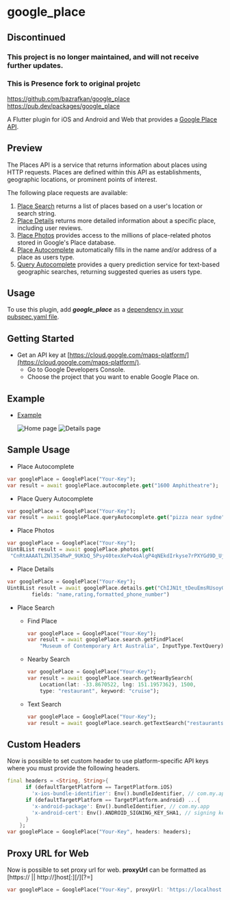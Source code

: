 # google_place

## Discontinued

### This project is no longer maintained, and will not receive further updates.

### This is Presence fork to original projetc
https://github.com/bazrafkan/google_place
https://pub.dev/packages/google_place



A Flutter plugin for iOS and Android and Web that provides a [Google Place API](https://developers.google.com/places/web-service/intro).

## Preview

The Places API is a service that returns information about places using HTTP requests. Places are defined within this API as establishments, geographic locations, or prominent points of interest.

The following place requests are available:

1. [Place Search](https://developers.google.com/places/web-service/search) returns a list of places based on a user's location or search string.
2. [Place Details](https://developers.google.com/places/web-service/details) returns more detailed information about a specific place, including user reviews.
3. [Place Photos](https://developers.google.com/places/web-service/photos) provides access to the millions of place-related photos stored in Google's Place database.
4. [Place Autocomplete](https://developers.google.com/places/web-service/autocomplete) automatically fills in the name and/or address of a place as users type.
5. [Query Autocomplete](https://developers.google.com/places/web-service/query) provides a query prediction service for text-based geographic searches, returning suggested queries as users type.

## Usage

To use this plugin, add **_google_place_** as a [dependency in your pubspec.yaml file](https://flutter.dev/docs/development/packages-and-plugins/using-packages).

## Getting Started

- Get an API key at [https://cloud.google.com/maps-platform/](https://cloud.google.com/maps-platform/).
  - Go to Google Developers Console.
  - Choose the project that you want to enable Google Place on.

## Example

- [Example](https://github.com/bazrafkan/google_place/blob/master/example)

  ![Home page](example/images/home_page.png)
  ![Details page](example/images/details_page.png)

## Sample Usage

- Place Autocomplete

```dart
var googlePlace = GooglePlace("Your-Key");
var result = await googlePlace.autocomplete.get("1600 Amphitheatre");
```

- Place Query Autocomplete

```dart
var googlePlace = GooglePlace("Your-Key");
var result = await googlePlace.queryAutocomplete.get("pizza near sydne");
```

- Place Photos

```dart
var googlePlace = GooglePlace("Your-Key");
Uint8List result = await googlePlace.photos.get(
 "CnRtAAAATLZNl354RwP_9UKbQ_5Psy40texXePv4oAlgP4qNEkdIrkyse7rPXYGd9D_Uj1rVsQdWT4oRz4QrYAJNpFX7rzqqMlZw2h2E2y5IKMUZ7ouD_SlcHxYq1yL4KbKUv3qtWgTK0A6QbGh87GB3sscrHRIQiG2RrmU_jF4tENr9wGS_YxoUSSDrYjWmrNfeEHSGSc3FyhNLlBU", null, 400);
```

- Place Details

```dart
var googlePlace = GooglePlace("Your-Key");
Uint8List result = await googlePlace.details.get("ChIJN1t_tDeuEmsRUsoyG83frY4",
        fields: "name,rating,formatted_phone_number")
```

- Place Search

  - Find Place

    ```dart
    var googlePlace = GooglePlace("Your-Key");
    var result = await googlePlace.search.getFindPlace(
        "Museum of Contemporary Art Australia", InputType.TextQuery);
    ```

  - Nearby Search

    ```dart
    var googlePlace = GooglePlace("Your-Key");
    var result = await googlePlace.search.getNearBySearch(
        Location(lat: -33.8670522, lng: 151.1957362), 1500,
        type: "restaurant", keyword: "cruise");
    ```

  - Text Search

    ```dart
    var googlePlace = GooglePlace("Your-Key");
    var result = await googlePlace.search.getTextSearch("restaurants in Sydney");
    ```

## Custom Headers

Now is possible to set custom header to use platform-specific API keys where you must provide the following headers.

```dart
final headers = <String, String>{
      if (defaultTargetPlatform == TargetPlatform.iOS)
        'x-ios-bundle-identifier': Env().bundleIdentifier, // com.my.app
      if (defaultTargetPlatform == TargetPlatform.android) ...{
        'x-android-package': Env().bundleIdentifier, // com.my.app
        'x-android-cert': Env().ANDROID_SIGNING_KEY_SHA1, // signing key used to build/publish the app
      }
    };
var googlePlace = GooglePlace("Your-Key", headers: headers);
```

## Proxy URL for Web

Now is possible to set proxy url for web. **proxyUrl** can be formatted as [https:// || http://]host[:<port>][/<path>][?<url-param-name>=]

```dart
var googlePlace = GooglePlace("Your-Key", proxyUrl: 'https://localhost:5000');
```
